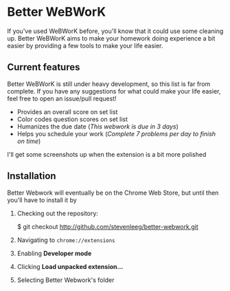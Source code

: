 # Better WeBWorK
If you've used WeBWorK before, you'll know that it could use some cleaning up. Better WeBWorK aims to make your homework doing experience a bit easier by providing a few tools to make your life easier.

## Current features
Better WeBWorK is still under heavy development, so this list is far from complete. If you have any suggestions for what could make your life easier, feel free to open an issue/pull request!

 * Provides an overall score on set list
 * Color codes question scores on set list
 * Humanizes the due date (*This webwork is due in 3 days*)
 * Helps you schedule your work (*Complete 7 problems per day to finish on time*)

I'll get some screenshots up when the extension is a bit more polished

## Installation
Better Webwork will eventually be on the Chrome Web Store, but until then you'll have to install it by 

1. Checking out the repository:
    
    $ git checkout http://github.com/stevenleeg/better-webwork.git
    
2. Navigating to `chrome://extensions`
3. Enabling **Developer mode**
4. Clicking **Load unpacked extension...**
5. Selecting Better Webwork's folder
